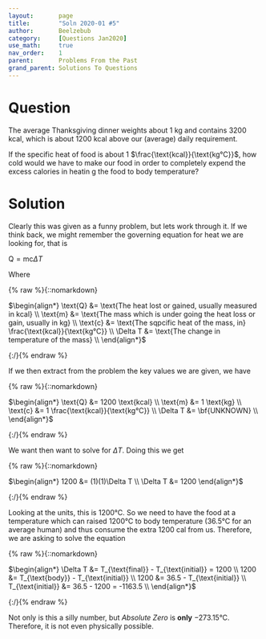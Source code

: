 ```yaml
---
layout:       page
title:        "Soln 2020-01 #5"
author:       Beelzebub
category:     [Questions Jan2020]
use_math:     true
nav_order:    1
parent:       Problems From the Past
grand_parent: Solutions To Questions
---
```


# Question

The average Thanksgiving dinner weights about 1 kg and contains 3200 kcal, which is about 1200 kcal above our (average) daily requirement.

If the specific heat of food is about 1 $\frac{\text{kcal}}{\text{kg°C}}$, how cold would we have to make our food in order to completely expend the excess calories in heatin   g the food to body temperature?

# Solution

Clearly this was given as a funny problem, but lets work through it. If we think back, we might remember the governing equation for heat we are looking for, that is

$\text{Q} = \text{m} \text{c} \Delta T$

Where

{% raw %}{::nomarkdown}<div>
$\begin{align*}
\text{Q} &= \text{The heat lost or gained, usually measured in kcal} \\
\text{m} &= \text{The mass which is under going the heat loss or gain, usually in kg} \\
\text{c} &= \text{The sqpcific heat of the mass, in} \frac{\text{kcal}}{\text{kg°C}} \\
\Delta T &= \text{The change in temperature of the mass} \\
\end{align*}$
</div>{:/}{% endraw %}

If we then extract from the problem the key values we are given, we have

{% raw %}{::nomarkdown}<div>
$\begin{align*}
\text{Q} &= 1200 \text{kcal} \\
\text{m} &= 1 \text{kg} \\
\text{c} &= 1  \frac{\text{kcal}}{\text{kg°C}} \\
\Delta T &= \bf{UNKNOWN} \\
\end{align*}$
</div>{:/}{% endraw %}

We want then want to solve for $\Delta T$. Doing this we get

{% raw %}{::nomarkdown}<div>
$\begin{align*}
1200 &= (1)(1)\Delta T \\
\Delta T &= 1200
\end{align*}$
</div>{:/}{% endraw %}

Looking at the units, this is $1200 \text{°C}$. So we need to have the food at a temperature which can raised $1200 \text{°C}$ to body temperature ($36.5 \text{°C}$ for an average human) and thus consume the extra $1200$ cal from us. Therefore, we are asking to solve the equation


{% raw %}{::nomarkdown}<div>
$\begin{align*}
\Delta T &= T_{\text{final}} - T_{\text{initial}} = 1200 \\
1200 &= T_{\text{body}} - T_{\text{initial}} \\
1200 &= 36.5 - T_{\text{initial}} \\
T_{\text{initial}} &= 36.5 - 1200 = -1163.5 \\
\end{align*}$
</div>{:/}{% endraw %}

Not only is this a silly number, but *Absolute Zero* is **only** $-273.15\text{°C}$. Therefore, it is not even physically possible.


